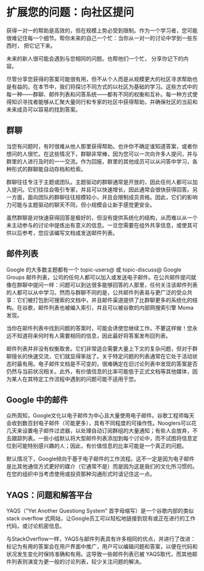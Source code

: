 # 扩展您的问题：向社区提问

获得一对一的帮助是高效的，但在规模上势必受到限制。作为一个学习者，您可能很难记住每一个细节。帮你未来的自己一个忙：当你从一对一的讨论中学到一些东西时， 把它记下来。

未来的新人很可能会遇到与您相同的问题。也帮他们一个忙， 分享你记下的内容。

尽管分享您获得的答案可能很有用，但不从个人而是从规模更大的社区寻求帮助也是有益的。在本节中，我们将探讨不同方式的以社区为基础的学习。这些方式中的每一种——群聊、邮件列表和问答系统——都有不同的权衡和互补。每一种方式使得知识寻找者能够从汇聚大量同行和专家的社区中获得帮助，并确保社区的当前和未来成员可以容易的找到答案。

## 群聊

当您有问题时，有时很难从他人那里获得帮助。也许你不确定谁知道答案，或者你想问的人很忙。在这些情况下，群聊非常棒，因为您可以一次向许多人提问，并与群里的人进行及时的一一交流。作为回报，群里的其他成员可以从问答中学习，各种形式的群聊能自动存档和检索。

群聊往往专注于主题或团队。主题驱动的群聊通常是开放的，因此任何人都可以加入提问。它们往往会吸引专家，并且可以快速增长，因此通常会很快获得回答。另一方面，面向团队的群聊往往规模较小，并且会限制成员资格。因此，它们的影响力可能与主题驱动的聊天不同，但小规模会让新手感觉更安全。

虽然群聊是对快速获得回答是极好的，但没有提供系统化的结构，从而难以从一个未主动参与的讨论中提炼出有意义的信息。一旦您需要在组外共享信息，或使其可供以后参考，您应该编写文档或发送邮件列表。

## 邮件列表

Google 的大多数主题都有一个 topic-users@ 或 topic-discuss@ Google Groups 邮件列表，公司的任何人都可以加入或发送电子邮件。在公共邮件提问就像在群聊中提问一样：问题可以到达很多能够回答的人那里，任何关注该邮件列表的人都可以从中学习。然而与群聊不同的是，公共邮件列表易与更广泛的受众共享：它们被打包到可搜索的文档中，并且邮件渠道提供了比群聊更多的系统化的结构。在谷歌，邮件列表也被编入索引，并且可以被谷歌的内部网搜索引擎 Moma 发现。

当你在邮件列表中找到问题的答案时，可能会诱使您继续工作。不要这样做！您永远不知道将来何时有人需要相同的信息，因此最好将答案发布回列表。

邮件列表并非没有权衡取舍。它们非常适合需要大量上下文的复杂问题，但对于群聊擅长的快速交流，它们就显得笨拙了。关于特定问题的列表通常在它处于活动状态时最有用。电子邮件文档是不可变的，很难确定在旧讨论列表中发现的答案是否仍然与当前状况相关。此外，有价值信息的比率可能低于正式文档等其他媒体，因为某人在其特定工作流程中遇到的问题可能不适用于您。


## Google 中的邮件

众所周知，Google文化以电子邮件为中心且大量使用电子邮件。谷歌工程师每天会收到数百封电子邮件（可能更多），具有不同程度的可操作性。Nooglers可以花几天来设置电子邮件过滤器，以处理自动订阅群组的大量通知；有些人会放弃，不去跟踪列表。一些小组默认将大型邮件列表添加到每个讨论中，而不试图将信息定位到可能特别感兴趣的人；因此，有价值信息的比率可能是一个真正的问题。

默认情况下，Google倾向于基于电子邮件的工作流程。这不一定是因为电子邮件是比其他通信方式更好的媒介（它通常不是）而是因为这是我们的文化所习惯的。在您的组织中当考虑使用或投资那种沟通形式时请记住这一点。


## YAQS：问题和解答平台

YAQS（“Yet Another Questiong System” 首字母缩写）是一个谷歌内部的类似stack overflow 式网站，让Google员工可以轻松地链接到现有或正在进行的工作代码，或讨论机密信息。

与StackOverflow一样，YAQS与邮件列表具有许多相同的优点，并进行了改进：标记为有用的答案会在用户界面中推广，用户可以编辑问题和答案，以便在代码和状况发生变化时保持准确和有用。这导致一些邮件列表已被 YAQS取代，而其他邮件列表则演变为更一般的讨论列表，较少关注问题的解决。

